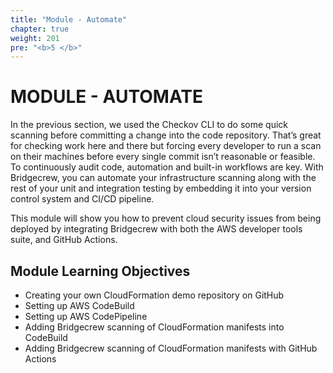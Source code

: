 ```yaml
---
title: "Module - Automate"
chapter: true
weight: 201
pre: "<b>5 </b>"
---
```


# MODULE - AUTOMATE
In the previous section, we used the Checkov CLI to do some quick scanning before committing a change into the code repository. That’s great for checking work here and there but forcing every developer to run a scan on their machines before every single commit isn’t reasonable or feasible. To continuously audit code, automation and built-in workflows are key. With Bridgecrew, you can automate your infrastructure scanning along with the rest of your unit and integration testing by embedding it into your version control system and CI/CD pipeline.

This module will show you how to prevent cloud security issues from being deployed by integrating Bridgecrew with both the AWS developer tools suite, and GitHub Actions.

## Module Learning Objectives
- Creating your own CloudFormation demo repository on GitHub
- Setting up AWS CodeBuild
- Setting up AWS CodePipeline
- Adding Bridgecrew scanning of CloudFormation manifests into CodeBuild
- Adding Bridgecrew scanning of CloudFormation manifests with GitHub Actions